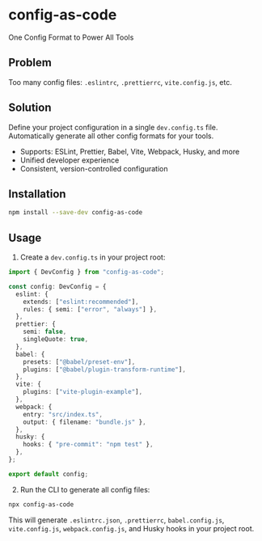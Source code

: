 # config-as-code

One Config Format to Power All Tools

## Problem
Too many config files: `.eslintrc`, `.prettierrc`, `vite.config.js`, etc.

## Solution
Define your project configuration in a single `dev.config.ts` file. Automatically generate all other config formats for your tools.

- Supports: ESLint, Prettier, Babel, Vite, Webpack, Husky, and more
- Unified developer experience
- Consistent, version-controlled configuration

## Installation
```sh
npm install --save-dev config-as-code
```

## Usage
1. Create a `dev.config.ts` in your project root:

```ts
import { DevConfig } from "config-as-code";

const config: DevConfig = {
  eslint: {
    extends: ["eslint:recommended"],
    rules: { semi: ["error", "always"] },
  },
  prettier: {
    semi: false,
    singleQuote: true,
  },
  babel: {
    presets: ["@babel/preset-env"],
    plugins: ["@babel/plugin-transform-runtime"],
  },
  vite: {
    plugins: ["vite-plugin-example"],
  },
  webpack: {
    entry: "src/index.ts",
    output: { filename: "bundle.js" },
  },
  husky: {
    hooks: { "pre-commit": "npm test" },
  },
};

export default config;
```

2. Run the CLI to generate all config files:

```sh
npx config-as-code
```

This will generate `.eslintrc.json`, `.prettierrc`, `babel.config.js`, `vite.config.js`, `webpack.config.js`, and Husky hooks in your project root. 